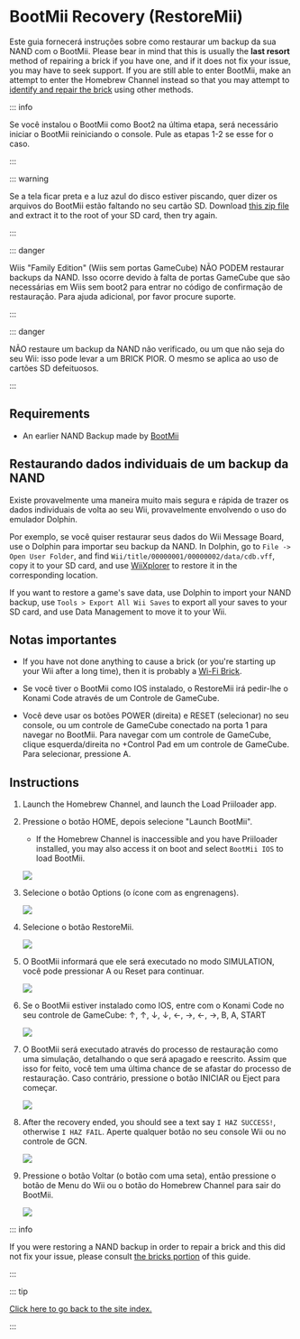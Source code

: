 # BootMii Recovery (RestoreMii)

Este guia fornecerá instruções sobre como restaurar um backup da sua NAND com o BootMii. Please bear in mind that this is usually the <strong>last resort</strong> method of repairing a brick if you have one, and if it does not fix your issue, you may have to seek support. If you are still able to enter BootMii, make an attempt to enter the Homebrew Channel instead so that you may attempt to [identify and repair the brick](bricks) using other methods.

::: info

Se você instalou o BootMii como Boot2 na última etapa, será necessário iniciar o BootMii reiniciando o console. Pule as etapas 1-2 se esse for o caso.

:::

::: warning

Se a tela ficar preta e a luz azul do disco estiver piscando, quer dizer os arquivos do BootMii estão faltando no seu cartão SD. Download [this zip file](https://static.hackmii.com/bootmii_sd_files.zip) and extract it to the root of your SD card, then try again.

:::

::: danger

Wiis "Family Edition" (Wiis sem portas GameCube) NÃO PODEM restaurar backups da NAND. Isso ocorre devido à falta de portas GameCube que são necessárias em Wiis sem boot2 para entrar no código de confirmação de restauração. Para ajuda adicional, por favor procure suporte.

:::

::: danger

NÃO restaure um backup da NAND não verificado, ou um que não seja do seu Wii: isso pode levar a um BRICK PIOR. O mesmo se aplica ao uso de cartões SD defeituosos.

:::

## Requirements

- An earlier NAND Backup made by [BootMii](bootmii)

## Restaurando dados individuais de um backup da NAND

Existe provavelmente uma maneira muito mais segura e rápida de trazer os dados individuais de volta ao seu Wii, provavelmente envolvendo o uso do emulador Dolphin.

Por exemplo, se você quiser restaurar seus dados do Wii Message Board, use o Dolphin para importar seu backup da NAND. In Dolphin, go to `File -> Open User Folder`, and find `Wii/title/00000001/00000002/data/cdb.vff`, copy it to your SD card, and use [WiiXplorer](https://oscwii.org/library/app/wiixplorer) to restore it in the corresponding location.

If you want to restore a game's save data, use Dolphin to import your NAND backup, use `Tools > Export All Wii Saves` to export all your saves to your SD card, and use Data Management to move it to your Wii.

## Notas importantes

- If you have not done anything to cause a brick (or you're starting up your Wii after a long time), then it is probably a [Wi-Fi Brick](bricks#wi-fi-brick).

- Se você tiver o BootMii como IOS instalado, o RestoreMii irá pedir-lhe o Konami Code através de um Controle de GameCube.

- Você deve usar os botões POWER (direita) e RESET (selecionar) no seu console, ou um controle de GameCube conectado na porta 1 para navegar no BootMii. Para navegar com um controle de GameCube, clique esquerda/direita no +Control Pad em um controle de GameCube. Para selecionar, pressione A.

## Instructions

1. Launch the Homebrew Channel, and launch the Load Priiloader app.

2. Pressione o botão HOME, depois selecione "Launch BootMii".

   - If the Homebrew Channel is inaccessible and you have Priiloader installed, you may also access it on boot and select `BootMii IOS` to load BootMii.

   ![](/images/bootmii/BootMii_HBC.png)

3. Selecione o botão Options (o ícone com as engrenagens).

   ![](/images/bootmii/BootMii_Gears.png)

4. Selecione o botão RestoreMii.

   ![](/images/bootmii/BootMii_Restore.png)

5. O BootMii informará que ele será executado no modo SIMULATION, você pode pressionar A ou Reset para continuar.

   ![](/images/bootmii/BootMii_NAND_Simulation.png)

6. Se o BootMii estiver instalado como IOS, entre com o Konami Code no seu controle de GameCube: ↑, ↑, ↓, ↓, ←, →, ←, →, B, A, START

   ![](/images/bootmii/BootMii_NAND_Konami.png)

7. O BootMii será executado através do processo de restauração como uma simulação, detalhando o que será apagado e reescrito. Assim que isso for feito, você tem uma última chance de se afastar do processo de restauração. Caso contrário, pressione o botão INICIAR ou Eject para começar.

   ![](/images/bootmii/BootMii_NAND_Restore.png)

8. After the recovery ended, you should see a text say `I HAZ SUCCESS!`, otherwise `I HAZ FAIL`. Aperte qualquer botão no seu console Wii ou no controle de GCN.

   ![](/images/bootmii/BootMii_NAND_Restore_Success.png)

9. Pressione o botão Voltar (o botão com uma seta), então pressione o botão de Menu do Wii ou o botão do Homebrew Channel para sair do BootMii.

   ![](/images/bootmii/BootMii_Return.png)

::: info

If you were restoring a NAND backup in order to repair a brick and this did not fix your issue, please consult [the bricks portion](bricks) of this guide.

:::

::: tip

[Click here to go back to the site index.](site-navigation)

:::
